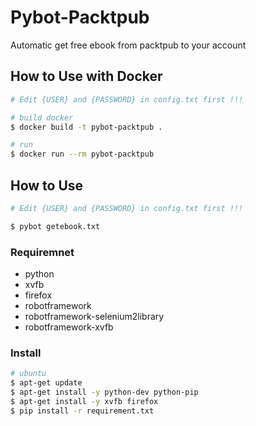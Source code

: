 # Pybot-Packtpub

Automatic get free ebook from packtpub to your account

## How to Use with Docker

```sh
# Edit {USER} and {PASSWORD} in config.txt first !!!

# build docker
$ docker build -t pybot-packtpub .

# run
$ docker run --rm pybot-packtpub
```


## How to Use

```sh
# Edit {USER} and {PASSWORD} in config.txt first !!!

$ pybot getebook.txt
```

### Requiremnet
- python
- xvfb
- firefox
- robotframework
- robotframework-selenium2library
- robotframework-xvfb

### Install
```sh
# ubuntu
$ apt-get update
$ apt-get install -y python-dev python-pip
$ apt-get install -y xvfb firefox
$ pip install -r requirement.txt
```
